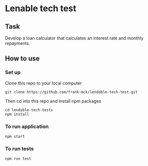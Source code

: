 # Lenable tech test

## Task

Develop a loan calculator that calculates an interest rate and monthly repayments.


## How to use

### Set up

Clone this repo to your local computer
```
git clone https://github.com/frank-mck/lendable-tech-test.git
```
Then cd into this repo and install npm packages
```
cd lendable-tech-tests
npm install
```

### To run application

```
npm start
```

### To run tests
```
npm run test
```